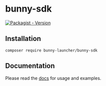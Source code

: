 # bunny-sdk

[![Packagist - Version](https://img.shields.io/packagist/v/bunny-launcher/bunny-sdk?color=blue)](https://packagist.org/packages/bunny-launcher/bunny-sdk)

## Installation

```shell
composer require bunny-launcher/bunny-sdk
```

## Documentation

Please read the [docs](https://bunny-launcher.net/bunny-sdk/languages/php/) for usage and examples.
